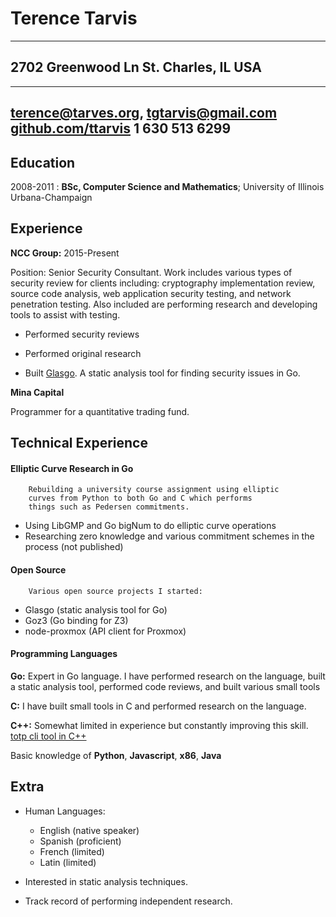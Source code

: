 Terence Tarvis
============

-------------------
2702 Greenwood	Ln
St. Charles, IL
USA
-------------------
    
-------------------
terence@tarves.org, tgtarvis@gmail.com
[github.com/ttarvis](https://github.com/ttarvis)
1 630 513 6299
--------------

Education
---------

2008-2011
:   **BSc, Computer Science and Mathematics**; University of
    Illinois Urbana-Champaign

  
Experience
----------

**NCC Group:**
2015-Present

Position: Senior Security Consultant.  Work includes various types of 
security review for clients including: cryptography implementation review,
source code analysis, web application security testing, and network penetration
testing.  Also included are performing research and developing tools to assist
with testing.

* Performed security reviews

* Performed original research

* Built [Glasgo](http://github.com/ttarvis/glasgo). A static analysis tool
  for finding security issues in Go.

**Mina Capital**

Programmer for a quantitative trading fund.

Technical Experience
--------------------
 
#### Elliptic Curve Research in Go
        Rebuilding a university course assignment using elliptic
        curves from Python to both Go and C which performs 
        things such as Pedersen commitments.

*    Using LibGMP and Go bigNum to do elliptic curve operations
*    Researching zero knowledge and various commitment schemes in
	the process (not published)  

#### Open Source
        Various open source projects I started:

*    Glasgo (static analysis tool for Go)
*    Goz3 (Go binding for Z3)
*    node-proxmox (API client for Proxmox)  

#### Programming Languages
**Go:** Expert in Go language. I have performed research on
	the language, built a static analysis tool, performed
	code reviews, and built various small tools

**C:** I have built small tools in C and performed research
	on the language.

**C++:** Somewhat limited in experience but constantly improving this
    skill.  [totp cli tool in C++](https://github.com/ttarvis/2FCLI)

Basic knowledge of **Python**, **Javascript**, **x86**, **Java**

Extra
----------------------------------------

* Human Languages:

     * English (native speaker)
     * Spanish (proficient)
     * French (limited)
     * Latin (limited)

* Interested in static analysis techniques.

* Track record of performing independent research.
